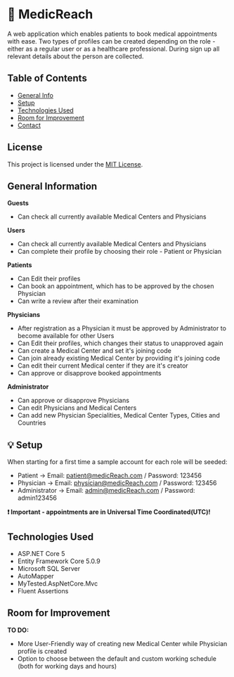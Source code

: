 # :hospital: MedicReach
A web application which enables patients to book medical appointments with ease. 
Two types of profiles can be created depending on the role - either as a regular user or as a healthcare professional. During sign up all relevant details about the person are collected.

## Table of Contents
* [General Info](#information_source-general-information)
* [Setup](#bulb-setup)
* [Technologies Used](#technologies-used)
* [Room for Improvement](#room-for-improvement)
* [Contact](#contact)

 ## License

This project is licensed under the [MIT License](LICENSE).


## General Information

**Guests**
- Can check all currently available Medical Centers and Physicians

**Users**
- Can check all currently available Medical Centers and Physicians
- Can complete their profile by choosing their role - Patient or Physician

**Patients**
- Can Edit their profiles
- Can book an appointment, which has to be approved by the chosen Physician
- Can write a review after their examination

**Physicians**
- After registration as a Physician it must be approved by Administrator to become available for other Users
- Can Edit their profiles, which changes their status to unapproved again
- Can create a Medical Center and set it's joining code
- Can join already existing Medical Center by providing it's joining code
- Can edit their current Medical center if they are it's creator
- Can approve or disapprove booked appointments

**Administrator**
- Can approve or disapprove Physicians
- Can edit Physicians and Medical Centers
- Can add new Physician Specialities, Medical Center Types, Cities and Countries

## :bulb: Setup
When starting for a first time a sample account for each role will be seeded:
- Patient -> Email: patient@medicReach.com / Password: 123456 
- Physician -> Email: physician@medicReach.com / Password: 123456 
- Administrator -> Email: admin@medicReach.com / Password: admin123456 

**:heavy_exclamation_mark: Important - appointments are in Universal Time Coordinated(UTC)!**

## Technologies Used

- ASP.NET Core 5
- Entity Framework Core 5.0.9
- Microsoft SQL Server
- AutoMapper
- MyTested.AspNetCore.Mvc
- Fluent Assertions

## Room for Improvement

**TO DO:**
- More User-Friendly way of creating new Medical Center while Physician profile is created
- Option to choose between the default and custom working schedule (both for working days and hours)